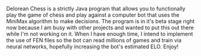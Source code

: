 Delorean Chess is a strictly Java program that allows you to functionally play the game of chess and play against a computer bot that uses the MiniMax algorithm to make decisions.
The program is in it's beta stage right now because I am busy with other projects and wanted to put this out there while I'm not working on it. When I have enough time, I intend to
implement the use of FEN files so the bot can read millions of games and train via neural networks, hopefully increasing the bot's estimated ELO. Enjoy!
